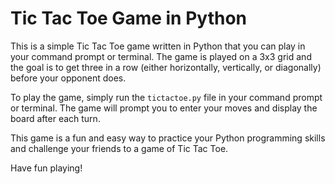 
# Tic Tac Toe Game in Python

This is a simple Tic Tac Toe game written in Python that you can play in your command prompt or terminal. The game is played on a 3x3 grid and the goal is to get three in a row (either horizontally, vertically, or diagonally) before your opponent does.

To play the game, simply run the `tictactoe.py` file in your command prompt or terminal. The game will prompt you to enter your moves and display the board after each turn. 

This game is a fun and easy way to practice your Python programming skills and challenge your friends to a game of Tic Tac Toe.

Have fun playing!

